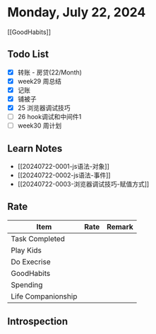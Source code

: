 # Monday, July 22, 2024

[[GoodHabits]]

## Todo List

- [x] 转账 - 房贷(22/Month)
- [x] week29 周总结
- [x] 记账
- [x] 铺被子
- [x] 25 浏览器调试技巧
- [ ] 26 hook调试和中间件1
- [ ] week30 周计划

## Learn Notes

- [[20240722-0001-js语法-对象]]
- [[20240722-0002-js语法-事件]]
- [[20240722-0003-浏览器调试技巧-赋值方式]]

## Rate

| Item               | Rate | Remark |
| ------------------ | ---- | ------ |
| Task Completed     |      |        |
| Play Kids          |      |        |
| Do Execrise        |      |        |
| GoodHabits         |      |        |
| Spending           |      |        |
| Life Companionship |      |        |

## Introspection
